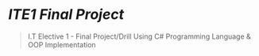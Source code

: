# ***ITE1 Final Project***

> I.T Elective 1 - Final Project/Drill Using C# Programming Language & OOP Implementation
